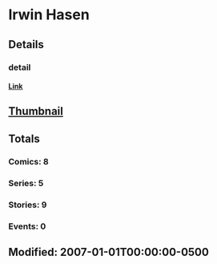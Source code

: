 # Irwin  Hasen 
## Details
### detail
#### [Link](http://marvel.com/comics/creators/5320/irwin_hasen?utm_campaign=apiRef&utm_source=225578a89fc76f3d20fbffda5d17a88d)
## [Thumbnail](http://i.annihil.us/u/prod/marvel/i/mg/b/40/image_not_available.jpg)
## Totals
### Comics: 8
### Series: 5
### Stories: 9
### Events: 0
## Modified: 2007-01-01T00:00:00-0500